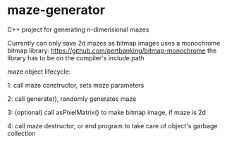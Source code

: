 # maze-generator
C++ project for generating n-dimensional mazes

Currently can only save 2d mazes as bitmap images
uses a monochrome bitmap library:
https://github.com/pertbanking/bitmap-monochrome
the library has to be on the compiler's include path

maze object lifecycle:

  1: call maze constructor, sets maze parameters
  
  2: call generate(), randomly generates maze
  
  3: (optional) call asPixelMatrix() to make bitmap image, if maze is 2d
  
  4: call maze destructor, or end program to take care of object's garbage collection
